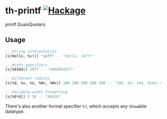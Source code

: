 # th-printf [![Hackage](https://img.shields.io/hackage/v/th-printf.svg?style=flat)](https://hackage.haskell.org/package/th-printf)

printf QuasiQuoters

Usage
-----

``` haskell
-- String interpolation
[s|Hello, %s!|] "Jeff" -- "Hello, Jeff!"

-- Width specifiers
[s|%010d|] 1977 -- "0000001977"

-- Different radices
[s|%d, %x, %o, %#x, %#o|] 100 100 100 100 100 -- "100, 64, 144, 0x64, 0144"

-- Variable-width formatting
[s|%0*d|] 5 10 -- "00010"
```

There's also another format specifier `%?`, which accepts any `Show`able datatype.
